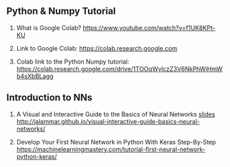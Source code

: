 ## Python & Numpy Tutorial
1. What is Google Colab?
https://www.youtube.com/watch?v=f1UK8KPt-KU

1. Link to Google Colab:
https://colab.research.google.com

1. Colab link to the Python Numpy tutorial:
https://colab.research.google.com/drive/1TOOqWylczZ3V6NkPhWiHmWb4sXbBLagg

## Introduction to NNs
1. A Visual and Interactive Guide to the Basics of Neural Networks
[slides](https://github.com/badriadhikari/2019-Spring-DL/blob/master/Course%20Content/Module%201%20-%20Intro%20to%20ML/02%20Visual%20Guide%20to%20NN.pdf)
http://jalammar.github.io/visual-interactive-guide-basics-neural-networks/

1. Develop Your First Neural Network in Python With Keras Step-By-Step
https://machinelearningmastery.com/tutorial-first-neural-network-python-keras/

